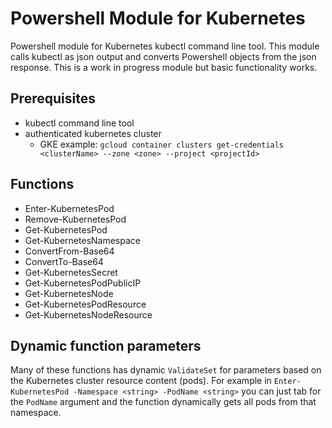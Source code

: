 # Powershell Module for Kubernetes

Powershell module for Kubernetes kubectl command line tool. This module calls kubectl as json output and converts Powershell objects from the json response. This is a work in progress module but basic functionality works.

## Prerequisites

- kubectl command line tool
- authenticated kubernetes cluster
  - GKE example: `gcloud container clusters get-credentials <clusterName> --zone <zone> --project <projectId>`

## Functions

- Enter-KubernetesPod
- Remove-KubernetesPod
- Get-KubernetesPod
- Get-KubernetesNamespace
- ConvertFrom-Base64
- ConvertTo-Base64
- Get-KubernetesSecret
- Get-KubernetesPodPublicIP
- Get-KubernetesNode
- Get-KubernetesPodResource
- Get-KubernetesNodeResource

## Dynamic function parameters

Many of these functions has dynamic `ValidateSet` for parameters based on the Kubernetes cluster resource content (pods). For example in `Enter-KubernetesPod -Namespace <string> -PodName <string>` you can just tab for the `PodName` argument and the function dynamically gets all pods from that namespace.

